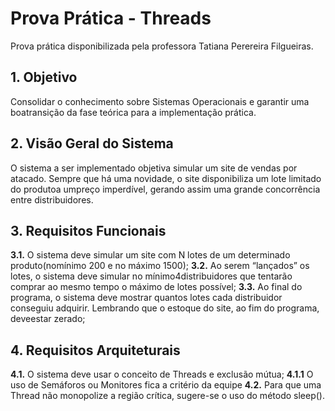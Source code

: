 # Prova Prática - Threads
Prova prática disponibilizada pela professora Tatiana Perereira Filgueiras.

## 1. Objetivo
Consolidar o conhecimento sobre Sistemas Operacionais e garantir uma boatransição da fase teórica para a implementação prática.

## 2. Visão Geral do Sistema
O sistema a ser implementado objetiva simular um site de vendas por atacado. Sempre que há uma novidade, o site disponibiliza um lote limitado do produtoa umpreço imperdível, gerando assim uma grande concorrência entre distribuidores.

## 3. Requisitos Funcionais
**3.1.** O sistema deve simular um site com N lotes de um determinado produto(nomínimo 200 e no máximo 1500);
**3.2.** Ao serem “lançados” os lotes, o sistema deve simular no mínimo4distribuidores que tentarão comprar ao mesmo tempo o máximo de lotes possível;
**3.3.** Ao final do programa, o sistema deve mostrar quantos lotes cada distribuidor
conseguiu adquirir. Lembrando que o estoque do site, ao fim do programa, deveestar zerado;

## 4. Requisitos Arquiteturais
**4.1.** O sistema deve usar o conceito de Threads e exclusão mútua;
    **4.1.1** O uso de Semáforos ou Monitores fica a critério da equipe
**4.2.** Para que uma Thread não monopolize a região crítica, sugere-se o uso do método sleep().


